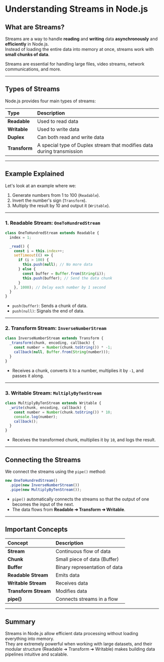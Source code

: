 # Understanding Streams in Node.js

## What are Streams?

Streams are a way to handle **reading** and **writing** data **asynchronously** and **efficiently** in Node.js.  
Instead of loading the entire data into memory at once, streams work with **small chunks of data**.

Streams are essential for handling large files, video streams, network communications, and more.

---

## Types of Streams

Node.js provides four main types of streams:

| Type | Description |
|:-----|:------------|
| **Readable** | Used to read data |
| **Writable** | Used to write data |
| **Duplex** | Can both read and write data |
| **Transform** | A special type of Duplex stream that modifies data during transmission |

---

## Example Explained

Let's look at an example where we:

1. Generate numbers from 1 to 100 (`Readable`).
2. Invert the number's sign (`Transform`).
3. Multiply the result by 10 and output it (`Writable`).

---

### 1. Readable Stream: `OneToHundredStream`

```javascript
class OneToHundredStream extends Readable {
  index = 1;

  _read() {
    const i = this.index++;
    setTimeout(() => {
      if (i > 100) {
        this.push(null); // No more data
      } else {
        const buffer = Buffer.from(String(i));
        this.push(buffer); // Send the data chunk
      }
    }, 1000); // Delay each number by 1 second
  }
}
```

- `push(buffer)`: Sends a chunk of data.
- `push(null)`: Signals the end of data.

---

### 2. Transform Stream: `InverseNumberStream`

```javascript
class InverseNumberStream extends Transform {
  _transform(chunk, encoding, callback) {
    const number = Number(chunk.toString()) * -1;
    callback(null, Buffer.from(String(number)));
  }
}
```

- Receives a chunk, converts it to a number, multiplies it by `-1`, and passes it along.

---

### 3. Writable Stream: `MultiplyByTenStream`

```javascript
class MultiplyByTenStream extends Writable {
  _write(chunk, encoding, callback) {
    const number = Number(chunk.toString()) * 10;
    console.log(number);
    callback();
  }
}
```

- Receives the transformed chunk, multiplies it by `10`, and logs the result.

---

## Connecting the Streams

We connect the streams using the `pipe()` method:

```javascript
new OneToHundredStream()
  .pipe(new InverseNumberStream())
  .pipe(new MultiplyByTenStream());
```

- `pipe()` automatically connects the streams so that the output of one becomes the input of the next.
- The data flows from **Readable ➔ Transform ➔ Writable**.

---

## Important Concepts

| Concept | Description |
|:--------|:------------|
| **Stream** | Continuous flow of data |
| **Chunk** | Small piece of data (Buffer) |
| **Buffer** | Binary representation of data |
| **Readable Stream** | Emits data |
| **Writable Stream** | Receives data |
| **Transform Stream** | Modifies data |
| **pipe()** | Connects streams in a flow |

---

## Summary

Streams in Node.js allow efficient data processing without loading everything into memory.  
They are extremely powerful when working with large datasets, and their modular structure (Readable ➔ Transform ➔ Writable) makes building data pipelines intuitive and scalable.

